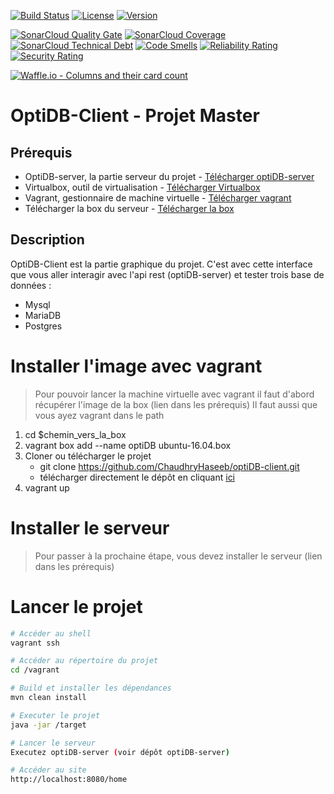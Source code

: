 [![Build Status](https://img.shields.io/travis/ChaudhryHaseeb/optiDB-client/master.svg?style=flat-square)](https://travis-ci.org/chaudhryHaseeb/optiDB-client)
[![License](https://img.shields.io/github/license/ChaudhryHaseeb/optiDB-client.svg?style=flat-square)](LICENSE)
[![Version](https://img.shields.io/github/tag/ChaudhryHaseeb/optiDB-client.svg?label=version&style=flat-square)](build.gradle)

[![SonarCloud Quality Gate](https://sonarcloud.io/api/project_badges/measure?project=org.optidb%3Aoptidb-client&metric=alert_status)](https://sonarcloud.io/dashboard?id=org.optidb%3Aoptidb-client)
[![SonarCloud Coverage](https://sonarcloud.io/api/project_badges/measure?project=org.optidb%3Aoptidb-client&metric=coverage)](https://sonarcloud.io/dashboard?id=org.optidb%3Aoptidb-client)
[![SonarCloud Technical Debt](https://sonarcloud.io/api/project_badges/measure?project=org.optidb%3Aoptidb-client&metric=sqale_index)](https://sonarcloud.io/dashboard?id=org.optidb%3Aoptidb-client)
[![Code Smells](https://sonarcloud.io/api/project_badges/measure?project=org.optidb%3Aoptidb-client&metric=code_smells)](https://sonarcloud.io/dashboard?id=org.optidb%3Aoptidb-client)
[![Reliability Rating](https://sonarcloud.io/api/project_badges/measure?project=org.optidb%3Aoptidb-client&metric=reliability_rating)](https://sonarcloud.io/dashboard?id=org.optidb%3Aoptidb-client)
[![Security Rating](https://sonarcloud.io/api/project_badges/measure?project=org.optidb%3Aoptidb-client&metric=security_rating)](https://sonarcloud.io/dashboard?id=org.optidb%3Aoptidb-client)

[![Waffle.io - Columns and their card count](https://badge.waffle.io/ChaudhryHaseeb/optiDB-client.svg?columns=all)](https://waffle.io/ChaudhryHaseeb/optiDB-client)


# OptiDB-Client - Projet Master

## Prérequis
* OptiDB-server, la partie serveur du projet - [Télécharger optiDB-server](https://github.com/DaJaime/optiDB-server)
* Virtualbox, outil de virtualisation - [Télécharger Virtualbox](https://www.virtualbox.org/wiki/Downloads)
* Vagrant, gestionnaire de machine virtuelle - [Télécharger vagrant](https://www.vagrantup.com/downloads.html)
* Télécharger la box du serveur - [Télécharger la box](https://github.com/jose-lpa/packer-ubuntu_lts/releases/download/v3.1/ubuntu-16.04.box)

## Description

OptiDB-Client est la partie graphique du projet. C'est avec cette interface que vous aller interagir avec l'api rest (optiDB-server) et tester trois base de données :
* Mysql 
* MariaDB
* Postgres


# Installer l'image avec vagrant

>Pour pouvoir lancer la machine virtuelle avec vagrant il faut d'abord récupérer l'image de la box (lien dans les prérequis)
Il faut aussi que vous ayez vagrant dans le path

1. cd $chemin_vers_la_box
2. vagrant box add --name optiDB ubuntu-16.04.box
3. Cloner ou télécharger le projet
    - git clone https://github.com/ChaudhryHaseeb/optiDB-client.git 
    - télécharger directement le dépôt en cliquant [ici](https://github.com/ChaudhryHaseeb/optiDB-client/archive/master.zip)
4. vagrant up

# Installer le serveur
>Pour passer à la prochaine étape, vous devez installer le serveur (lien dans les prérequis)  

# Lancer le projet

```bash
# Accéder au shell
vagrant ssh

# Accéder au répertoire du projet
cd /vagrant

# Build et installer les dépendances
mvn clean install

# Executer le projet
java -jar /target

# Lancer le serveur
Executez optiDB-server (voir dépôt optiDB-server)

# Accéder au site
http://localhost:8080/home
```



